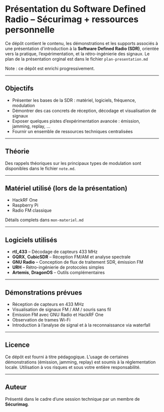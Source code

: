 
# Présentation du Software Defined Radio – Sécurimag + ressources personnelle

Ce dépôt contient le contenu, les démonstrations et les supports associés à une présentation d'introduction à la **Software Defined Radio (SDR)**, 
orientée vers la pratique, l’expérimentation, et la rétro-ingénierie des signaux. Le plan de la présentation orginal est dans le fichier `plan-presentation.md`

Note : ce dépôt est enrichi progressivement.

---

## Objectifs

- Présenter les bases de la SDR : matériel, logiciels, fréquence, modulation
- Démontrer des cas concrets de réception, décodage et visualisation de signaux
- Exposer quelques pistes d’expérimentation avancée : émission, jamming, replay, ...
- Fournir un ensemble de ressources techniques centralisées

---

## Théorie

Des rappels théoriques sur les principaux types de modulation sont disponibles dans le fichier `note.md`.


---

## Matériel utilisé (lors de la présentation)

* HackRF One
* Raspberry Pi
* Radio FM classique

Détails complets dans `mon-materiel.md`

---

## Logiciels utilisés

* **rtl\_433** – Décodage de capteurs 433 MHz
* **GQRX**, **CubicSDR** – Réception FM/AM et analyse spectrale
* **GNU Radio** – Conception de flux de traitement SDR, émission FM
* **URH** – Rétro-ingénierie de protocoles simples
* **Artemis**, **DragonOS** – Outils complémentaires



---

## Démonstrations prévues

* Réception de capteurs en 433 MHz
* Visualisation de signaux FM / AM / souris sans fil
* Emission FM avec GNU Radio et HackRF One
* Observation de trames Wi-Fi
* Introduction à l’analyse de signal et à la reconnaissance via waterfall

---

## Licence

Ce dépôt est fourni à titre pédagogique.
L’usage de certaines démonstrations (émission, jamming, replay) est soumis à la réglementation locale.
Utilisation à vos risques et sous votre entière responsabilité.

---

## Auteur

Présenté dans le cadre d’une session technique par un membre de **Sécurimag**.


